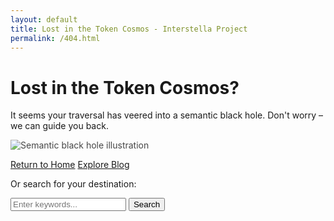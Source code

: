 ```yaml
---
layout: default
title: Lost in the Token Cosmos - Interstella Project
permalink: /404.html
---
```


<div class="container text-center mt-5 pt-5">
  <h1 class="display-1 mb-4">Lost in the Token Cosmos?</h1>
  <p class="lead">It seems your traversal has veered into a semantic black hole. Don't worry – we can guide you back.</p>
  <img src="/assets/images/black-hole.svg" alt="Semantic black hole illustration" class="img-fluid mb-4" style="max-width: 300px; opacity: 0.8;" />
  <p class="mt-4">
    <a href="{{ site.baseurl }}/" class="btn btn-primary btn-lg mr-3">Return to Home</a>
    <a href="/blog/" class="btn btn-secondary btn-lg">Explore Blog</a>
  </p>
  <p class="mt-3 text-muted">Or search for your destination:</p>
  <form action="/search/" method="get">
    <input type="text" name="q" placeholder="Enter keywords..." class="form-control d-inline-block w-50" />
    <button type="submit" class="btn btn-primary">Search</button>
  </form>
</div>
